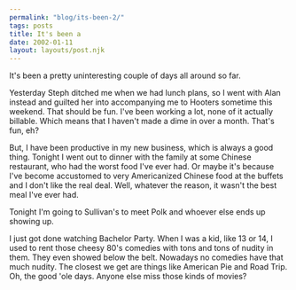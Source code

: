 ```yaml
---
permalink: "blog/its-been-2/"
tags: posts
title: It's been a
date: 2002-01-11
layout: layouts/post.njk
---
```


It's been a pretty uninteresting couple of days all around so far. 

Yesterday Steph ditched me when we had lunch plans, so I went with Alan instead and guilted her into accompanying me to Hooters sometime this weekend. That should be fun. I've been working a lot, none of it actually billable. Which means that I haven't made a dime in over a month. That's fun, eh?

But, I have been productive in my new business, which is always a good thing. Tonight I went out to dinner with the family at some Chinese restaurant, who had the worst food I've ever had. Or maybe it's because I've become accustomed to very Americanized Chinese food at the buffets and I don't like the real deal. Well, whatever the reason, it wasn't the best meal I've ever had. 

Tonight I'm going to Sullivan's to meet Polk and whoever else ends up showing up. 

I just got done watching Bachelor Party. When I was a kid, like 13 or 14, I used to rent those cheesy 80's comedies with tons and tons of nudity in them. They even showed below the belt. Nowadays no comedies have that much nudity. The closest we get are things like American Pie and Road Trip. Oh, the good 'ole days. Anyone else miss those kinds of movies?